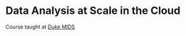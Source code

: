 # Data Analysis at Scale in the Cloud
Course taught at [Duke MIDS](https://datascience.duke.edu/noah-gift)

